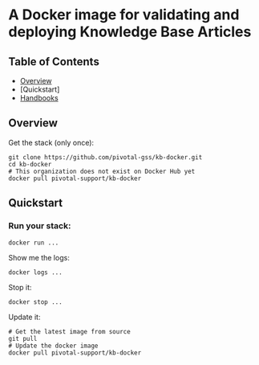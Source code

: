 # A Docker image for validating and deploying Knowledge Base Articles

## Table of Contents

-   [Overview]
-   [Quickstart]
-   [Handbooks]

## Overview

Get the stack (only once):

```
git clone https://github.com/pivotal-gss/kb-docker.git
cd kb-docker
# This organization does not exist on Docker Hub yet
docker pull pivotal-support/kb-docker
```

## Quickstart

### Run your stack: 

```
docker run ...

```

Show me the logs:

```
docker logs ...
```

Stop it:

```
docker stop ...
```

Update it:

```
# Get the latest image from source
git pull
# Update the docker image
docker pull pivotal-support/kb-docker
```


[Overview]: https://github.com/pivotal-gss/pcf-guide#overview
[Architecture]: https://github.com/pivotal-gss/pcf-guide#architecture
[Handbooks]: https://github.com/pivotal-gss/pcf-guide#development
